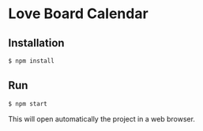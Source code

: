 # Love Board Calendar

## Installation

```bash
$ npm install
```

## Run

```bash
$ npm start
```

This will open automatically the project in a web browser.
